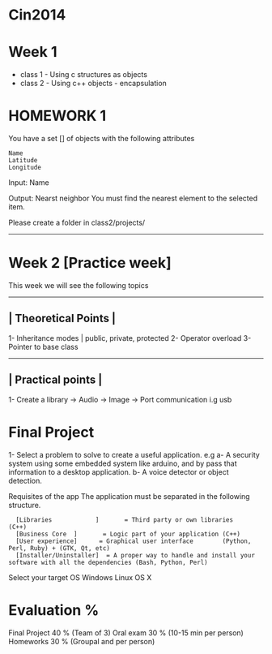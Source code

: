 Cin2014
=======


Week 1 
============================================================
* class 1 - Using c structures as objects 
* class 2 - Using c++ objects - encapsulation

HOMEWORK 1
=============================================================

You have a set [] of objects  with the following attributes

    Name
    Latitude
    Longitude

Input: Name

Output: Nearst neighbor
You must find the nearest element to the selected item. 

Please create a folder in class2/projects/<your name> 

-------------------------------------------------------------

Week 2 [Practice week]
============================================================
This week we will see the following topics

--------------------------------
|  Theoretical Points          |
--------------------------------

 1- Inheritance modes | public, private, protected
 2- Operator overload 
 3- Pointer to base class

--------------------------------
| Practical points             |
--------------------------------

 1- Create a library
    -> Audio
    -> Image
    -> Port communication i.g usb

Final Project
======================================================
1- Select a problem to solve to create a useful application. e.g 
     a- A security system using some embedded system like arduino, and by pass that information
         to a desktop application. 
     b- A voice detector or object detection. 
  
Requisites of the app 
      The application must be separated in the following structure. 

      [Libraries            ]       = Third party or own libraries     (C++) 
      [Business Core  ]       = Logic part of your application (C++)
      [User experience]      = Graphical user interface        (Python, Perl, Ruby) + (GTK, Qt, etc)
      [Installer/Uninstaller]  = A proper way to handle and install your software with all the dependencies (Bash, Python, Perl) 

Select your target OS
       Windows
       Linux 
       OS X

Evaluation %
=========================================================
Final Project 40 %  (Team of 3)
Oral exam     30 %  (10-15 min per person) 
Homeworks     30 %  (Groupal and per person) 



